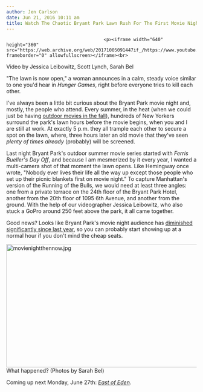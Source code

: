 ```yaml
---
author: Jen Carlson
date: Jun 21, 2016 10:11 am
title: Watch The Chaotic Bryant Park Lawn Rush For The First Movie Night Of Summer
---
```


	
										<p><iframe width="640" height="360" src="https://web.archive.org/web/20171005091447if_/https://www.youtube.com/embed/4UdPZcXwMrQ" frameborder="0" allowfullscreen></iframe><br>
<span class="photo_caption">Video by Jessica Leibowitz, Scott Lynch, Sarah Bel</span></p>

<p>&quot;The lawn is now open,&quot; a woman announces in a calm, steady voice similar to one you&apos;d hear in <em>Hunger Games</em>, right before everyone tries to kill each other.</p>

<p>I&apos;ve always been a little bit curious about the Bryant Park movie night and, mostly, the people who attend. Every summer, in the heat (when we could just be having <a href="https://web.archive.org/web/20171005091447/http://gothamist.com/2015/09/29/fall_outdoor_movies_pls.php">outdoor movies in the fall</a>), hundreds of New Yorkers surround the park&apos;s lawn hours before the movie begins, when you and I are still at work. At exactly 5 p.m. they all trample each other to secure a spot on the lawn, where, three hours later an old movie that they&apos;ve seen <em>plenty of times already</em> (probably) will be screened.</p>

<p>Last night Bryant Park&apos;s outdoor summer movie series started with <em>Ferris Bueller&apos;s Day Off</em>, and because I am mesmerized by it every year, I wanted a multi-camera shot of that moment the lawn opens. Like Hemingway once wrote, &quot;Nobody ever lives their life all the way up except those people who set up their picnic blankets first on movie night.&quot; To capture Manhattan&apos;s version of the Running of the Bulls, we would need at least three angles: one from a private terrace on the 24th floor of the Bryant Park Hotel, another from the 20th floor of 1095 6th Avenue, and another from the ground. With the help of our videographer Jessica Leibowitz, who also stuck a GoPro around 250 feet above the park, it all came together. </p>

<p>Good news? Looks like Bryant Park&apos;s movie night audience has <a href="https://web.archive.org/web/20171005091447/http://gothamist.com/2015/06/23/watch_the_bryant_park_movie_lawn_ru.php">diminished significantly since last year</a>, so you can probably start showing up at a normal hour if you don&apos;t mind the cheap seats.</p>

<p><span class="mt-enclosure mt-enclosure-image" style="display: inline;"> <img alt="movienightthennow.jpg" src="https://web.archive.org/web/20171005091447im_/http://gothamist.com/attachments/arts_jen/movienightthennow.jpg" width="640" height="326" class="image-none"> </span><br>
<span class="photo_caption">What happened? (Photos by Sarah Bel)</span></p>

<p>Coming up next Monday, June 27th: <a href="https://web.archive.org/web/20171005091447/http://gothamist.com/2016/05/31/bryant_park_2016_movies.php"><em>East of Eden</em></a>.</p>					
										
									
				
